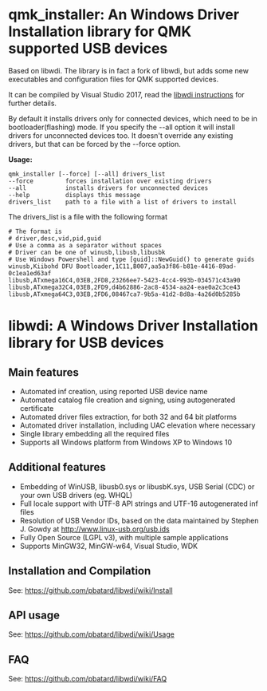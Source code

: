 qmk_installer: An Windows Driver Installation library for QMK supported USB devices
===================================================================================
Based on libwdi. The library is in fact a fork of libwdi, but adds some new executables and configuration files for QMK supported devices.

It can be compiled by Visual Studio 2017, read the [libwdi instructions](https://github.com/pbatard/libwdi/wiki/Compiling-and-debugging-libwdi-or-Zadig) for further details.

By default it installs drivers only for connected devices, which need to be in bootloader(flashing) mode. If you specify the --all option it will install drivers for unconnected devices too. It doesn't override any existing drivers, but that can be forced by the --force option.

**Usage:**
```
qmk_installer [--force] [--all] drivers_list
--force         forces installation over existing drivers
--all           installs drivers for unconnected devices
--help          displays this message
drivers_list    path to a file with a list of drivers to install
```

The drivers_list is a file with the following format
```
# The format is
# driver,desc,vid,pid,guid
# Use a comma as a separator without spaces
# Driver can be one of winusb,libusb,libusbk
# Use Windows Powershell and type [guid]::NewGuid() to generate guids
winusb,Kiibohd DFU Bootloader,1C11,B007,aa5a3f86-b81e-4416-89ad-0c1ea1ed63af
libusb,ATxmega16C4,03EB,2FD8,23266ee7-5423-4cc4-993b-034571c43a90
libusb,ATxmega32C4,03EB,2FD9,d4b62886-2ac8-4534-aa24-eae0a2c3ce43
libusb,ATxmega64C3,03EB,2FD6,08467ca7-9b5a-41d2-8d8a-4a26d0b5285b
```

libwdi: A Windows Driver Installation library for USB devices
=============================================================

Main features
-------------

* Automated inf creation, using reported USB device name
* Automated catalog file creation and signing, using autogenerated certificate
* Automated driver files extraction, for both 32 and 64 bit platforms
* Automated driver installation, including UAC elevation where necessary
* Single library embedding all the required files
* Supports all Windows platform from Windows XP to Windows 10

Additional features
-------------------

* Embedding of WinUSB, libusb0.sys or libusbK.sys, USB Serial (CDC) or your own 
  USB drivers (eg. WHQL)
* Full locale support with UTF-8 API strings and UTF-16 autogenerated inf files
* Resolution of USB Vendor IDs, based on the data maintained by Stephen J. Gowdy 
  at http://www.linux-usb.org/usb.ids
* Fully Open Source (LGPL v3), with multiple sample applications
* Supports MinGW32, MinGW-w64, Visual Studio, WDK

Installation and Compilation
----------------------------

See: https://github.com/pbatard/libwdi/wiki/Install

API usage
---------

See: https://github.com/pbatard/libwdi/wiki/Usage

FAQ
---

See: https://github.com/pbatard/libwdi/wiki/FAQ
